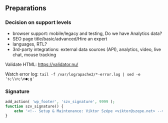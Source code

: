 ## Preparations

### Decision on support levels

- browser support: mobile/legacy and testing, Do we have Analytics data?
- SEO page title/basic/advanced/Hire an expert
- languages, RTL?
- 3rd-party integrations: external data sources (API), analytics, video, live chat, mouse tracking


Validate HTML: https://validator.nu/

Watch error log: `tail -f /var/log/apache2/*-error.log | sed -e 's;\\n;\n●;g'`

### Signature

```php
add_action( 'wp_footer', 'szv_signature', 9999 );
function szv_signature() {
    echo '<!-- Setup & Maintenance: Viktor Szépe <viktor@szepe.net> -->' . "\n";
}
```
